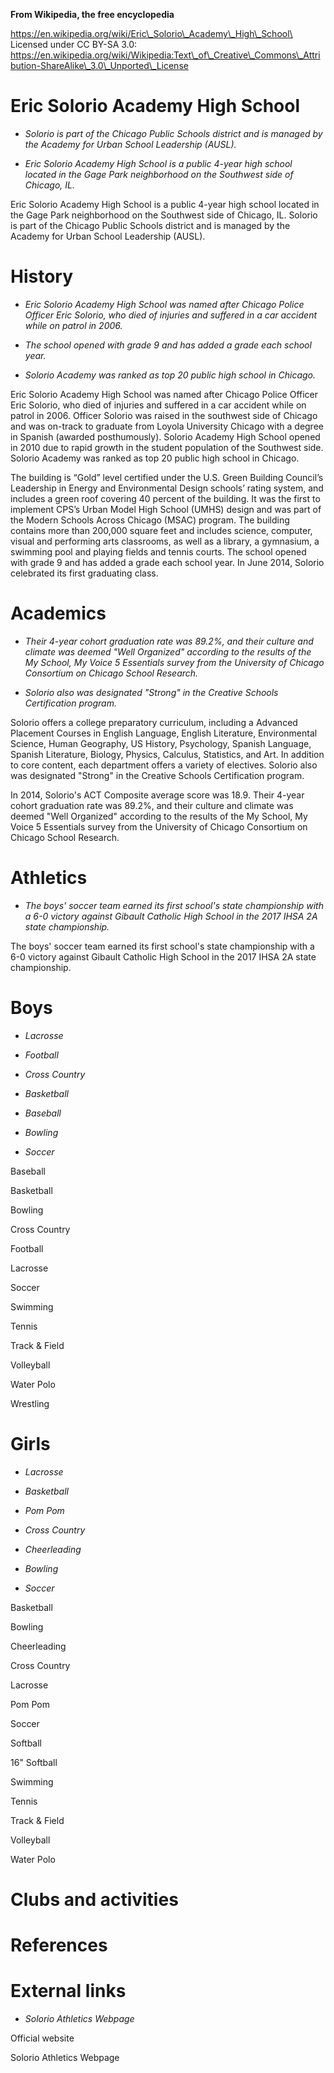 **From Wikipedia, the free encyclopedia**

https://en.wikipedia.org/wiki/Eric\_Solorio\_Academy\_High\_School\
Licensed under CC BY-SA 3.0:\
https://en.wikipedia.org/wiki/Wikipedia:Text\_of\_Creative\_Commons\_Attribution-ShareAlike\_3.0\_Unported\_License

Eric Solorio Academy High School
================================

-   *Solorio is part of the Chicago Public Schools district and is
    managed by the Academy for Urban School Leadership (AUSL).*

-   *Eric Solorio Academy High School is a public 4-year high school
    located in the Gage Park neighborhood on the Southwest side of
    Chicago, IL.*

Eric Solorio Academy High School is a public 4-year high school located
in the Gage Park neighborhood on the Southwest side of Chicago, IL.
Solorio is part of the Chicago Public Schools district and is managed by
the Academy for Urban School Leadership (AUSL).

History
=======

-   *Eric Solorio Academy High School was named after Chicago Police
    Officer Eric Solorio, who died of injuries and suffered in a car
    accident while on patrol in 2006.*

-   *The school opened with grade 9 and has added a grade each school
    year.*

-   *Solorio Academy was ranked as top 20 public high school in
    Chicago.*

Eric Solorio Academy High School was named after Chicago Police Officer
Eric Solorio, who died of injuries and suffered in a car accident while
on patrol in 2006. Officer Solorio was raised in the southwest side of
Chicago and was on-track to graduate from Loyola University Chicago with
a degree in Spanish (awarded posthumously). Solorio Academy High School
opened in 2010 due to rapid growth in the student population of the
Southwest side. Solorio Academy was ranked as top 20 public high school
in Chicago.

The building is “Gold” level certified under the U.S. Green Building
Council’s Leadership in Energy and Environmental Design schools’ rating
system, and includes a green roof covering 40 percent of the building.
It was the first to implement CPS’s Urban Model High School (UMHS)
design and was part of the Modern Schools Across Chicago (MSAC) program.
The building contains more than 200,000 square feet and includes
science, computer, visual and performing arts classrooms, as well as a
library, a gymnasium, a swimming pool and playing fields and tennis
courts. The school opened with grade 9 and has added a grade each school
year. In June 2014, Solorio celebrated its first graduating class.

Academics
=========

-   *Their 4-year cohort graduation rate was 89.2%, and their culture
    and climate was deemed "Well Organized" according to the results of
    the My School, My Voice 5 Essentials survey from the University of
    Chicago Consortium on Chicago School Research.*

-   *Solorio also was designated "Strong" in the Creative Schools
    Certification program.*

Solorio offers a college preparatory curriculum, including a Advanced
Placement Courses in English Language, English Literature, Environmental
Science, Human Geography, US History, Psychology, Spanish Language,
Spanish Literature, Biology, Physics, Calculus, Statistics, and Art. In
addition to core content, each department offers a variety of electives.
Solorio also was designated "Strong" in the Creative Schools
Certification program.

In 2014, Solorio's ACT Composite average score was 18.9. Their 4-year
cohort graduation rate was 89.2%, and their culture and climate was
deemed "Well Organized" according to the results of the My School, My
Voice 5 Essentials survey from the University of Chicago Consortium on
Chicago School Research.

Athletics
=========

-   *The boys' soccer team earned its first school's state championship
    with a 6-0 victory against Gibault Catholic High School in the 2017
    IHSA 2A state championship.*

The boys' soccer team earned its first school's state championship with
a 6-0 victory against Gibault Catholic High School in the 2017 IHSA 2A
state championship.

Boys
====

-   *Lacrosse*

-   *Football*

-   *Cross Country*

-   *Basketball*

-   *Baseball*

-   *Bowling*

-   *Soccer*

Baseball

Basketball

Bowling

Cross Country

Football

Lacrosse

Soccer

Swimming

Tennis

Track & Field

Volleyball

Water Polo

Wrestling

Girls
=====

-   *Lacrosse*

-   *Basketball*

-   *Pom Pom*

-   *Cross Country*

-   *Cheerleading*

-   *Bowling*

-   *Soccer*

Basketball

Bowling

Cheerleading

Cross Country

Lacrosse

Pom Pom

Soccer

Softball

16" Softball

Swimming

Tennis

Track & Field

Volleyball

Water Polo

Clubs and activities
====================

References
==========

External links
==============

-   *Solorio Athletics Webpage*

Official website

Solorio Athletics Webpage
